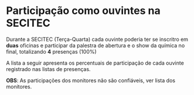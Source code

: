 # Participação como ouvintes na SECITEC

Durante a SECITEC (Terça-Quarta) cada ouvinte poderia
ter se inscritro em **duas** oficinas e participar da
palestra de abertura e o show da química no final, totalizando
**4** presenças (100%)

A lista a seguir apresenta os percentuais de participação
de cada ouvinte registrado nas listas de presenças.

**OBS**: As participações dos monitores não são confiáveis,
ver lista dos monitores.
